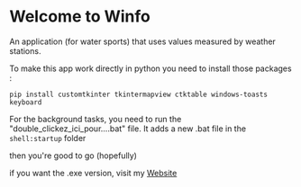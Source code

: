 # Welcome to Winfo
An application (for water sports) that uses values measured by weather stations.

To make this app work directly in python you need to install those packages :

`pip install customtkinter tkintermapview ctktable windows-toasts keyboard`


For the background tasks, you need to run the "double_clickez_ici_pour....bat" file.
It adds a new .bat file in the `shell:startup` folder


then you're good to go (hopefully)



if you want the .exe version, visit my [Website](https://louse-proud-raven.ngrok-free.app)
